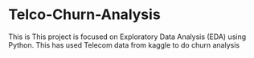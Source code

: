 # Telco-Churn-Analysis
This is This project is focused on Exploratory Data Analysis (EDA) using Python.  This has used Telecom data from kaggle to do churn analysis
